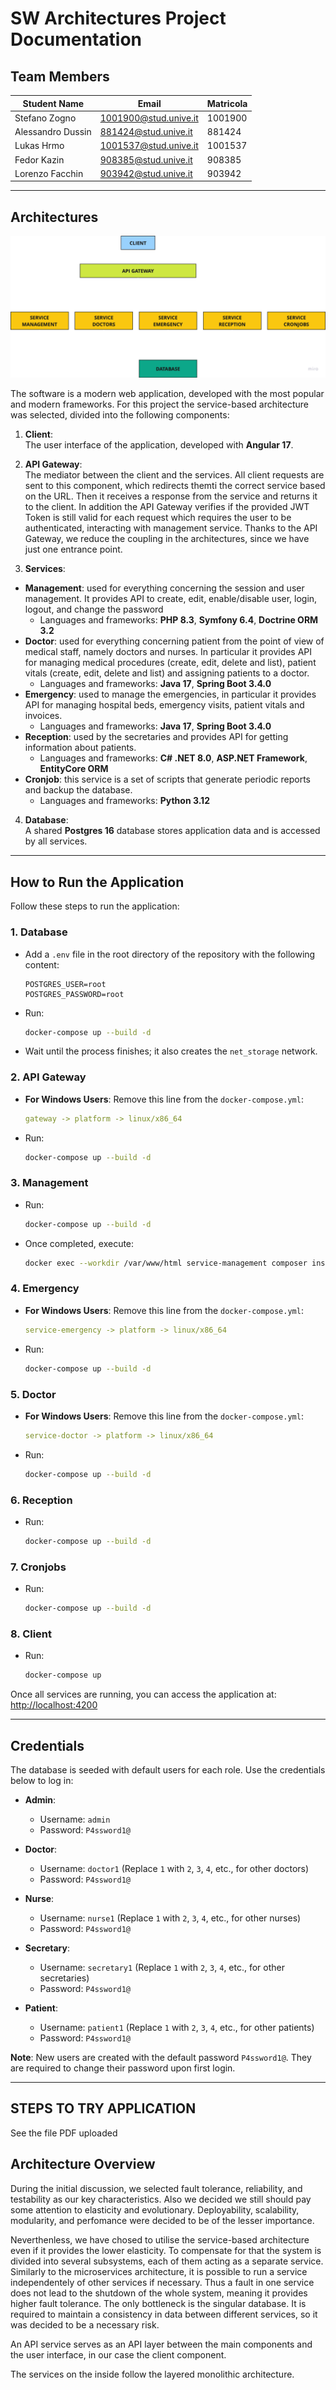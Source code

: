 # SW Architectures Project Documentation

## Team Members

| Student Name      | Email                 | Matricola |
|-------------------|-----------------------|-----------|
| Stefano Zogno     | 1001900@stud.unive.it | 1001900   |
| Alessandro Dussin | 881424@stud.unive.it  | 881424    |
| Lukas Hrmo        | 1001537@stud.unive.it | 1001537   |
| Fedor Kazin       | 908385@stud.unive.it  | 908385    |
| Lorenzo Facchin   | 903942@stud.unive.it  | 903942    |

---

## Architectures

![Alt text](sw_architecture.png)

The software is a modern web application, developed with the most popular and modern frameworks. For this project the service-based architecture was selected, divided into the following components:

1. **Client**:  
   The user interface of the application, developed with **Angular 17**.

2. **API Gateway**:  
   The mediator between the client and the services. All client requests are sent to this component, which redirects themti the correct service based on the URL. Then it receives a response from the service and returns it to the client. In addition the API Gateway verifies if the provided JWT Token is still valid for each request which requires the user to be authenticated, interacting with management service. Thanks to the API Gateway, we reduce the coupling in the architectures, since we have just one entrance point.

3. **Services**:
  - **Management**: used for everything concerning the session and user management. It provides API to create, edit, enable/disable user, login, logout, and change the password
    - Languages and frameworks: **PHP 8.3**, **Symfony 6.4**, **Doctrine ORM 3.2**
  - **Doctor**: used for everything concerning patient from the point of view of medical staff, namely doctors and nurses. In particular it provides API for managing medical procedures (create, edit, delete and list), patient vitals (create, edit, delete and list) and assigning patients to a doctor.
    - Languages and frameworks: **Java 17**, **Spring Boot 3.4.0**
  - **Emergency**: used to manage the emergencies, in particular it provides API for managing hospital beds, emergency visits, patient vitals and invoices.
    - Languages and frameworks: **Java 17**, **Spring Boot 3.4.0**
  - **Reception**: used by the secretaries and provides API for getting information about patients.
    - Languages and frameworks: **C# .NET 8.0**, **ASP.NET Framework**, **EntityCore ORM**
  - **Cronjob**: this service is a set of scripts that generate periodic reports and backup the database.
    - Languages and frameworks: **Python 3.12**

4. **Database**:  
   A shared **Postgres 16** database stores application data and is accessed by all services.

---

## How to Run the Application

Follow these steps to run the application:

### 1. Database

- Add a `.env` file in the root directory of the repository with the following content:
  ```env
  POSTGRES_USER=root
  POSTGRES_PASSWORD=root
  ```
- Run:
  ```bash
  docker-compose up --build -d
  ```
- Wait until the process finishes; it also creates the `net_storage` network.

### 2. API Gateway

- **For Windows Users**: Remove this line from the `docker-compose.yml`:
  ```yaml
  gateway -> platform -> linux/x86_64
  ```
- Run:
  ```bash
  docker-compose up --build -d
  ```

### 3. Management

- Run:
  ```bash
  docker-compose up --build -d
  ```
- Once completed, execute:
  ```bash
  docker exec --workdir /var/www/html service-management composer install --no-interaction --optimize-autoloader
  ```

### 4. Emergency

- **For Windows Users**: Remove this line from the `docker-compose.yml`:
  ```yaml
  service-emergency -> platform -> linux/x86_64
  ```
- Run:
  ```bash
  docker-compose up --build -d
  ```

### 5. Doctor

- **For Windows Users**: Remove this line from the `docker-compose.yml`:
  ```yaml
  service-doctor -> platform -> linux/x86_64
  ```
- Run:
  ```bash
  docker-compose up --build -d
  ```

### 6. Reception

- Run:
  ```bash
  docker-compose up --build -d
  ```

### 7. Cronjobs

- Run:
  ```bash
  docker-compose up --build -d
  ```

### 8. Client

- Run:
  ```bash
  docker-compose up
  ```

Once all services are running, you can access the application at:
[http://localhost:4200](http://localhost:4200)

---

## Credentials

The database is seeded with default users for each role. Use the credentials below to log in:

- **Admin**:
  - Username: `admin`
  - Password: `P4ssword1@`

- **Doctor**:
  - Username: `doctor1` (Replace `1` with `2`, `3`, `4`, etc., for other doctors)
  - Password: `P4ssword1@`

- **Nurse**:
  - Username: `nurse1` (Replace `1` with `2`, `3`, `4`, etc., for other nurses)
  - Password: `P4ssword1@`

- **Secretary**:
  - Username: `secretary1` (Replace `1` with `2`, `3`, `4`, etc., for other secretaries)
  - Password: `P4ssword1@`

- **Patient**:
  - Username: `patient1` (Replace `1` with `2`, `3`, `4`, etc., for other patients)
  - Password: `P4ssword1@`

**Note**: New users are created with the default password `P4ssword1@`. They are required to change their password upon
first login.

---

## STEPS TO TRY APPLICATION

See the file PDF uploaded 

## Architecture Overview

During the initial discussion, we selected fault tolerance, reliability, and testability as our key characteristics. Also we decided we still should pay some attention to elasticity and evolutionary. Deployability, scalability, modularity, and perfomance were decided to be of the lesser importance. 

Neverthenless, we have chosed to utilise the service-based architecture even if it provides the lower elasticity. To compensate for that the system is divided into several subsystems, each of them acting as a separate service. Similarly to the microservices architecture, it is possible to run a service independentely of other services if necessary. Thus a fault in one service does not lead to the shutdown of the whole system, meaning it provides higher fault tolerance. The only bottleneck is the singular database. It is required to maintain a consistency in data between different services, so it was decided to be a necessary risk. 

An API service serves as an API layer between the main components and the user interface, in our case the client component. 

The services on the inside follow the layered monolithic architecture.




